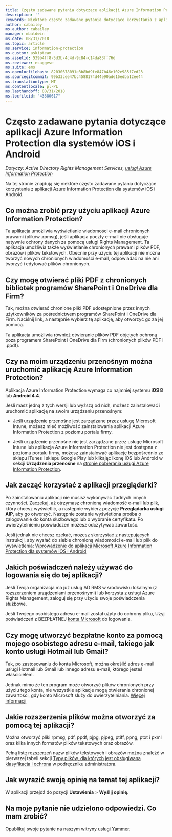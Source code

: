 ```yaml
---
title: Często zadawane pytania dotyczące aplikacji Azure Information Protection dla systemów iOS i Android
description: ''
keywords: Niektóre często zadawane pytania dotyczące korzystania z aplikacji Azure Information Protection dla systemów iOS i Android
author: cabailey
ms.author: cabailey
manager: mbaldwin
ms.date: 08/31/2018
ms.topic: article
ms.service: information-protection
ms.custom: askipteam
ms.assetid: 539b4ff8-5d3b-4c4d-9c84-c14da83ff76d
ms.reviewer: esaggese
ms.suite: ems
ms.openlocfilehash: 82030678091e8b8bd9fe847b46e102e985f7ed23
ms.sourcegitcommit: 99b33cee47bc4588174d44e90ade16edba12ee44
ms.translationtype: MT
ms.contentlocale: pl-PL
ms.lasthandoff: 08/31/2018
ms.locfileid: "43380617"
---
```

# <a name="faqs-for-microsoft-azure-information-protection-app-for-ios-and-android"></a>Często zadawane pytania dotyczące aplikacji Azure Information Protection dla systemów iOS i Android

*Dotyczy: Active Directory Rights Management Services, [usługi Azure Information Protection](https://azure.microsoft.com/pricing/details/information-protection)*

Na tej stronie znajdują się niektóre często zadawane pytania dotyczące korzystania z aplikacji Azure Information Protection dla systemów iOS i Android.

## <a name="what-can-i-do-with-the-azure-information-protection-app"></a>Co można zrobić przy użyciu aplikacji Azure Information Protection?

Ta aplikacja umożliwia wyświetlanie wiadomości e-mail chronionych prawami (plików .rpmsg), jeśli aplikacja poczty e-mail nie obsługuje natywnie ochrony danych za pomocą usługi Rights Management. Ta aplikacja umożliwia także wyświetlanie chronionych prawami plików PDF, obrazów i plików tekstowych. Obecnie przy użyciu tej aplikacji nie można tworzyć nowych chronionych wiadomości e-mail, odpowiadać na nie ani tworzyć i edytować plików chronionych.

## <a name="can-i-open-pdf-files-that-are-in-sharepoint-protected-libraries-and-onedrive-for-business"></a>Czy mogę otwierać pliki PDF z chronionych bibliotek programów SharePoint i OneDrive dla Firm?

Tak, można otwierać chronione pliki PDF udostępnione przez innych użytkowników za pośrednictwem programów SharePoint i OneDrive dla Firm. Naciśnij link, a następnie wybierz tę aplikację, aby otworzyć go za jej pomocą. 

Ta aplikacja umożliwia również otwieranie plików PDF objętych ochroną poza programem SharePoint i OneDrive dla Firm (chronionych plików PDF i .ppdf).

## <a name="can-my-mobile-device-run-the-azure-information-protection-app"></a>Czy na moim urządzeniu przenośnym można uruchomić aplikację Azure Information Protection?

Aplikacja Azure Information Protection wymaga co najmniej systemu **iOS 8** lub **Android 4.4**.

Jeśli masz jedną z tych wersji lub wyższą od nich, możesz zainstalować i uruchomić aplikację na swoim urządzeniu przenośnym:

- Jeśli urządzenie przenośne jest zarządzane przez usługę Microsoft Intune, możesz mieć możliwość zainstalowania aplikacji Azure Information Protection z poziomu portalu firmy.

- Jeśli urządzenie przenośne nie jest zarządzane przez usługę Microsoft Intune lub aplikacja Azure Information Protection nie jest dostępna z poziomu portalu firmy, możesz zainstalować aplikację bezpośrednio ze sklepu iTunes i sklepu Google Play lub klikając ikonę iOS lub Android w sekcji **Urządzenia przenośne** na [stronie pobierania usługi Azure Information Protection](https://portal.azurerms.com/#/download). 

## <a name="how-do-i-get-started-with-the-viewer-app"></a>Jak zacząć korzystać z aplikacji przeglądarki?

Po zainstalowaniu aplikacji nie musisz wykonywać żadnych innych czynności. Zaczekaj, aż otrzymasz chronioną wiadomość e-mail lub plik, który chcesz wyświetlić, a następnie wybierz pozycję **Przeglądarka usługi AIP**, aby go otworzyć. Następnie zostanie wyświetlona prośba o zalogowanie do konta służbowego lub o wybranie certyfikatu. Po uwierzytelnieniu poświadczeń możesz odczytywać zawartość.

Jeśli jednak nie chcesz czekać, możesz skorzystać z następujących instrukcji, aby wysłać do siebie chronioną wiadomości e-mail lub plik do wyświetlenia: [Wprowadzenie do aplikacji Microsoft Azure Information Protection dla systemów iOS i Android](mobile-app-get-started.md) 

## <a name="what-credentials-should-i-use-to-sign-in-to-this-app"></a>Jakich poświadczeń należy używać do logowania się do tej aplikacji?

Jeśli Twoja organizacja ma już usług AD RMS w środowisku lokalnym (z rozszerzeniem urządzeniami przenośnymi) lub korzysta z usługi Azure Rights Management, zaloguj się przy użyciu swoje poświadczenia służbowe. 

Jeśli Twojego osobistego adresu e-mail został użyty do ochrony pliku, Użyj poświadczeń z BEZPŁATNEJ [konta Microsoft](https://signup.live.com) do logowania.

## <a name="can-i-sign-up-for-the-free-account-with-my-personal-email-address-such-as-a-hotmail-or-gmail-account"></a>Czy mogę utworzyć bezpłatne konto za pomocą mojego osobistego adresu e-mail, takiego jak konto usługi Hotmail lub Gmail?

Tak, po zastosowaniu do konta Microsoft, można określić adres e-mail usługi Hotmail lub Gmail lub innego adresu e-mail, którego jesteś właścicielem. 

Jednak mimo że ten program może otworzyć plików chronionych przy użyciu tego konta, nie wszystkie aplikacje mogą otwierania chronionej zawartości, gdy konto Microsoft służy do uwierzytelniania. [Więcej informacji](../secure-collaboration-documents.md#supported-scenarios-for-opening-protected-documents)

## <a name="which-file-extensions-can-i-open-with-this-app"></a>Jakie rozszerzenia plików można otworzyć za pomocą tej aplikacji?

Można otworzyć pliki rpmsg, pdf, ppdf, pjpg, pjpeg, ptiff, ppng, ptxt i pxml oraz kilka innych formatów plików tekstowych oraz obrazów.

Pełną listę rozszerzeń nazw plików tekstowych i obrazów można znaleźć w pierwszej tabeli sekcji [Typy plików, dla których jest obsługiwana klasyfikacja i ochrona](client-admin-guide-file-types.md#supported-file-types-for-classification-and-protection) w podręczniku administratora.

##  <a name="how-do-i-provide-feedback-about-this-app"></a>Jak wyrazić swoją opinię na temat tej aplikacji?

W aplikacji przejdź do pozycji **Ustawienia** > **Wyślij opinię**.


## <a name="my-question-has-not-been-answeredwhat-should-i-do"></a>Na moje pytanie nie udzielono odpowiedzi. Co mam zrobić?

Opublikuj swoje pytanie na naszym [witryny usługi Yammer](https://www.yammer.com/AskIPTeam).
